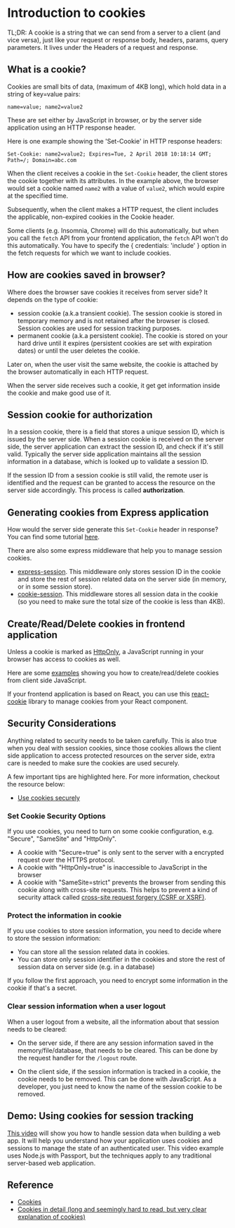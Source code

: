 # Introduction to cookies

TL;DR: A cookie is a string that we can send from a server to a client (and vice versa), just like your request or response body, headers, params, query parameters. It lives under the Headers of a request and response.

## What is a cookie?

Cookies are small bits of data, \(maximum of 4KB long\), which hold data in a string of key=value pairs:

```text
name=value; name2=value2
```

These are set either by JavaScript in browser, or by the server side application using an HTTP response header.

Here is one example showing the 'Set-Cookie' in HTTP response headers:

```text
Set-Cookie: name2=value2; Expires=Tue, 2 April 2018 10:18:14 GMT; Path=/; Domain=abc.com
```

When the client receives a cookie in the `Set-Cookie` header, the client stores the cookie together with its attributes.
In the example above, the browser would set a cookie named `name2` with a value of `value2`, which would expire at the specified time. 

Subsequently, when the client makes a HTTP request, the client includes the applicable, non-expired cookies in the Cookie header.

Some clients (e.g. Insomnia, Chrome) will do this automatically, but when you call the `fetch` API from your frontend application, the `fetch` API won't do this automatically. You have to specify the { credentials: 'include' } option in the fetch requests for which we want to include cookies.

## How are cookies saved in browser?

Where does the browser save cookies it receives from server side? It depends on the type of cookie:

- session cookie (a.k.a transient cookie). The session cookie is stored in temporary memory and is not retained after the browser is closed. Session cookies are used for session tracking purposes.
- permanent cookie (a.k.a persistent cookie). The cookie is stored on your hard drive until it expires (persistent cookies are set with expiration dates) or until the user deletes the cookie.

Later on, when the user visit the same website, the cookie is attached by the browser automatically in each HTTP request.

When the server side receives such a cookie, it get get information inside the cookie and make good use of it.

## Session cookie for authorization 

In a session cookie, there is a field that stores a unique session ID, which is issued by the server side. When a session cookie is received on the server side, the server application can extract the session ID, and check if it's still valid. Typically the server side application maintains all the session information in a database, which is looked up to validate a session ID.

If the session ID from a session cookie is still valid, the remote user is identified and the request can be granted to access the resource on the server side accordingly. This process is called **authorization**.

## Generating cookies from Express application

How would the server side generate this `Set-Cookie` header in response? You can find some tutorial [here](https://www.codementor.io/noddy/cookie-management-in-express-js-du107rmna).

There are also some express middleware that help you to manage session cookies.

- [express-session](https://www.npmjs.com/package/express-session). This middleware only stores session ID in the cookie and store the rest of session related data on the server side (in memory, or in some session store).
- [cookie-session](https://www.npmjs.com/package/cookie-session). This middleware stores all session data in the cookie (so you need to make sure the total size of the cookie is less than 4KB).

## Create/Read/Delete cookies in frontend application

Unless a cookie is marked as [HttpOnly](https://developer.mozilla.org/en-US/docs/Web/HTTP/Cookies#Secure_and_HttpOnly_cookies), a JavaScript running in your browser has access to cookies as well.

Here are some [examples](https://www.codexpedia.com/javascript/javascript-create-read-and-delete-cookies/) showing you how to create/read/delete cookies from client side JavaScript. 

If your frontend application is based on React, you can use this [react-cookie](https://www.npmjs.com/package/react-cookie) library to manage cookies from your React component.

## Security Considerations

Anything related to security needs to be taken carefully. This is also true when you deal with session cookies, since those cookies allows the client side application to access protected resources on the server side, extra care is needed to make sure the cookies are used securely. 

A few important tips are highlighted here. For more information, checkout the resource below:

- [Use cookies securely](https://expressjs.com/en/advanced/best-practice-security.html#use-cookies-securely)

### Set Cookie Security Options

If you use cookies, you need to turn on some cookie configuration, e.g. "Secure", "SameSite" and "HttpOnly".

* A cookie with "Secure=true" is only sent to the server with a encrypted request over the HTTPS protocol.
* A cookie with "HttpOnly=true" is inaccessible to JavaScript in the browser
* A cookie with "SameSite=strict" prevents the browser from sending this cookie along with cross-site requests. This helps to prevent a kind of security attack called [cross-site request forgery (CSRF or XSRF)](https://github.com/pillarjs/understanding-csrf).

### Protect the information in cookie

If you use cookies to store session information, you need to decide where to store the session information:

* You can store all the session related data in cookies.
* You can store only session identifier in the cookies and store the rest of session data on server side \(e.g. in a database\)

If you follow the first approach, you need to encrypt some information in the cookie if that's a secret.

### Clear session information when a user logout 

When a user logout from a website, all the information about that session needs to be cleared:

- On the server side, if there are any session information saved in the memory/file/database, that needs to be cleared. This can be done by the request handler for the `/logout` route.

- On the client side, if the session information is tracked in a cookie, the cookie needs to be removed. This can be done with JavaScript. As a developer, you just need to know the name of the session cookie to be removed.

## Demo: Using cookies for session tracking

[This video](https://auth0.com/docs/security/store-tokens#understanding-sessions-and-cookies) will show you how to handle session data when building a web app. It will help you understand how your application uses cookies and sessions to manage the state of an authenticated user. This video example uses Node.js with Passport, but the techniques apply to any traditional server-based web application.

## Reference

- [Cookies](https://developer.mozilla.org/en-US/docs/Web/HTTP/Cookies)
- [Cookies in detail \(long and seemingly hard to read, but very clear explanation of cookies\)](https://tools.ietf.org/html/rfc6265#section-3)